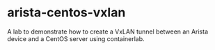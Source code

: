 # arista-centos-vxlan
A lab to demonstrate how to create a VxLAN tunnel between an Arista device and a CentOS server using containerlab.

